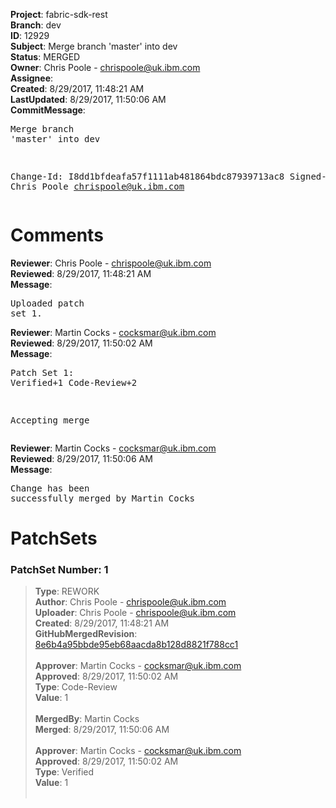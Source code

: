 <strong>Project</strong>: fabric-sdk-rest<br><strong>Branch</strong>: dev<br><strong>ID</strong>: 12929<br><strong>Subject</strong>: Merge branch 'master' into dev<br><strong>Status</strong>: MERGED<br><strong>Owner</strong>: Chris Poole - chrispoole@uk.ibm.com<br><strong>Assignee</strong>:<br><strong>Created</strong>: 8/29/2017, 11:48:21 AM<br><strong>LastUpdated</strong>: 8/29/2017, 11:50:06 AM<br><strong>CommitMessage</strong>:<br><pre>Merge branch 'master' into dev

Change-Id: I8dd1bfdeafa57f1111ab481864bdc87939713ac8
Signed-off-by: Chris Poole <chrispoole@uk.ibm.com>
</pre><h1>Comments</h1><strong>Reviewer</strong>: Chris Poole - chrispoole@uk.ibm.com<br><strong>Reviewed</strong>: 8/29/2017, 11:48:21 AM<br><strong>Message</strong>: <pre>Uploaded patch set 1.</pre><strong>Reviewer</strong>: Martin Cocks - cocksmar@uk.ibm.com<br><strong>Reviewed</strong>: 8/29/2017, 11:50:02 AM<br><strong>Message</strong>: <pre>Patch Set 1: Verified+1 Code-Review+2

Accepting merge</pre><strong>Reviewer</strong>: Martin Cocks - cocksmar@uk.ibm.com<br><strong>Reviewed</strong>: 8/29/2017, 11:50:06 AM<br><strong>Message</strong>: <pre>Change has been successfully merged by Martin Cocks</pre><h1>PatchSets</h1><h3>PatchSet Number: 1</h3><blockquote><strong>Type</strong>: REWORK<br><strong>Author</strong>: Chris Poole - chrispoole@uk.ibm.com<br><strong>Uploader</strong>: Chris Poole - chrispoole@uk.ibm.com<br><strong>Created</strong>: 8/29/2017, 11:48:21 AM<br><strong>GitHubMergedRevision</strong>: [8e6b4a95bbde95eb68aacda8b128d8821f788cc1](https://github.com/hyperledger/fabric-sdk-rest/commit/8e6b4a95bbde95eb68aacda8b128d8821f788cc1)<br><br><strong>Approver</strong>: Martin Cocks - cocksmar@uk.ibm.com<br><strong>Approved</strong>: 8/29/2017, 11:50:02 AM<br><strong>Type</strong>: Code-Review<br><strong>Value</strong>: 1<br><br><strong>MergedBy</strong>: Martin Cocks<br><strong>Merged</strong>: 8/29/2017, 11:50:06 AM<br><br><strong>Approver</strong>: Martin Cocks - cocksmar@uk.ibm.com<br><strong>Approved</strong>: 8/29/2017, 11:50:02 AM<br><strong>Type</strong>: Verified<br><strong>Value</strong>: 1<br><br></blockquote>